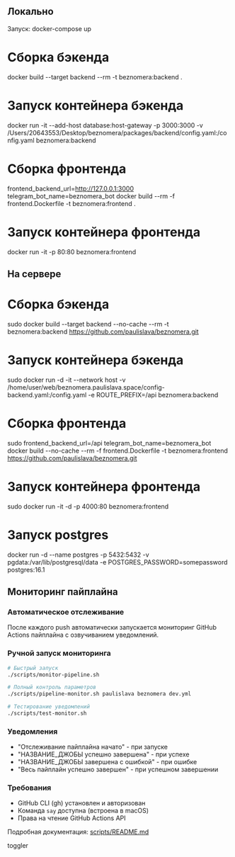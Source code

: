 ## Локально

Запуск: docker-compose up

# Сборка бэкенда
docker build --target backend --rm -t beznomera:backend .

# Запуск контейнера бэкенда
docker run -it --add-host database:host-gateway -p 3000:3000 -v /Users/20643553/Desktop/beznomera/packages/backend/config.yaml:/config.yaml beznomera:backend

# Сборка фронтенда
frontend_backend_url=http://127.0.0.1:3000 telegram_bot_name=beznomera_bot docker build --rm -f frontend.Dockerfile -t beznomera:frontend .

# Запуск контейнера фронтенда
docker run -it -p 80:80 beznomera:frontend

## На сервере


# Сборка бэкенда
sudo docker build --target backend --no-cache --rm -t beznomera:backend https://github.com/paulislava/beznomera.git

# Запуск контейнера бэкенда
sudo docker run -d -it --network host -v /home/user/web/beznomera.paulislava.space/config-backend.yaml:/config.yaml -e ROUTE_PREFIX=/api beznomera:backend

# Сборка фронтенда
sudo frontend_backend_url=/api telegram_bot_name=beznomera_bot docker build --no-cache --rm -f frontend.Dockerfile -t beznomera:frontend https://github.com/paulislava/beznomera.git

# Запуск контейнера фронтенда
sudo docker run -it -d -p 4000:80 beznomera:frontend

# Запуск postgres

docker run -d --name postgres -p 5432:5432 -v pgdata:/var/lib/postgresql/data -e POSTGRES_PASSWORD=somepassword postgres:16.1

## Мониторинг пайплайна

### Автоматическое отслеживание
После каждого push автоматически запускается мониторинг GitHub Actions пайплайна с озвучиванием уведомлений.

### Ручной запуск мониторинга
```bash
# Быстрый запуск
./scripts/monitor-pipeline.sh

# Полный контроль параметров
./scripts/pipeline-monitor.sh paulislava beznomera dev.yml

# Тестирование уведомлений
./scripts/test-monitor.sh
```

### Уведомления
- "Отслеживание пайплайна начато" - при запуске
- "НАЗВАНИЕ_ДЖОБЫ успешно завершена" - при успехе
- "НАЗВАНИЕ_ДЖОБЫ завершена с ошибкой" - при ошибке
- "Весь пайплайн успешно завершен" - при успешном завершении

### Требования
- GitHub CLI (gh) установлен и авторизован
- Команда `say` доступна (встроена в macOS)
- Права на чтение GitHub Actions API

Подробная документация: [scripts/README.md](scripts/README.md)

toggler